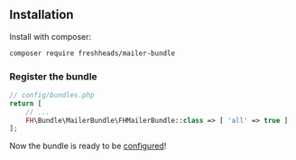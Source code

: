 Installation
------------

Install with composer:

```bash
composer require freshheads/mailer-bundle
```

### Register the bundle

```php
// config/bundles.php
return [
    // ...
    FH\Bundle\MailerBundle\FHMailerBundle::class => [ 'all' => true ]
];
```

Now the bundle is ready to be [configured](configuration.md)!

